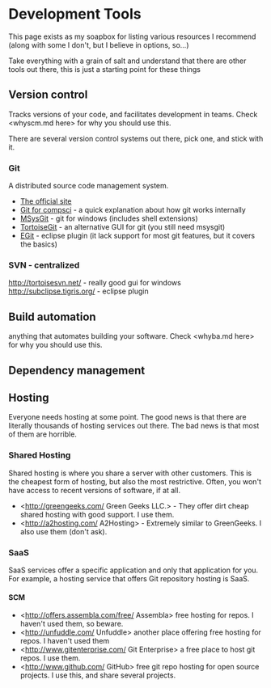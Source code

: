 Development Tools
=================
This page exists as my soapbox for listing various resources I recommend (along with some I don't, but I believe in options, so...)

Take everything with a grain of salt and understand that there are other tools out there, this is just a starting point for these things

Version control
---------------
Tracks versions of your code, and facilitates development in teams. Check <whyscm.md here> for why you should use this.

There are several version control systems out there, pick one, and stick with it.

### Git
A distributed source code management system.

* [The official site][git-home]
* [Git for compsci][git-cs] - a quick explanation about how git works internally
* [MSysGit][git-msysgit] - git for windows (includes shell extensions)
* [TortoiseGit][git-tortoisegit] - an alternative GUI for git (you still need msysgit)
* [EGit][git-egit] - eclipse plugin (it lack support for most git features, but it covers the basics)

[git-home]: http://git-scm.com/  "Git Homepage"
[git-cs]: http://eagain.net/articles/git-for-computer-scientists/ "Git for computer scientists" 
[git-msysgit]: http://code.google.com/p/msysgit/ "MSysGit"
[git-tortoisegit]: http://code.google.com/p/tortoisegit/ "TortoiseGit"
[git-egit]: http://www.eclipse.org/egit/ "Egit"

### SVN - centralized
http://tortoisesvn.net/ - really good gui for windows
http://subclipse.tigris.org/ - eclipse plugin

Build automation
----------------
anything that automates building your software. Check <whyba.md here> for why you should use this.

Dependency management
---------------------

Hosting
-------
Everyone needs hosting at some point. The good news is that there are literally thousands of hosting services out there. The bad news is that most of them are horrible.

### Shared Hosting
Shared hosting is where you share a server with other customers. This is the cheapest form of hosting, but also the most restrictive. Often, you won't have access to recent versions of software, if at all.

* <http://greengeeks.com/ Green Geeks LLC.> - They offer dirt cheap shared hosting with good support. I use them.
* <http://a2hosting.com/ A2Hosting> - Extremely similar to GreenGeeks. I also use them (don't ask).

### SaaS
SaaS services offer a specific application and only that application for you. For example, a hosting service that offers Git repository hosting is SaaS.

#### SCM
* <http://offers.assembla.com/free/ Assembla> free hosting for repos. I haven't used them, so beware.
* <http://unfuddle.com/ Unfuddle> another place offering free hosting for repos. I haven't used them
* <http://www.gitenterprise.com/ Git Enterprise> a free place to host git repos. I use them.
* <http://www.github.com/ GitHub> free git repo hosting for open source projects. I use this, and share several projects.
